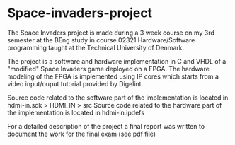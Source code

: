 # Space-invaders-project
The Space Invaders project is made during a 3 week course on my 3rd semester at the BEng study in course 02321 Hardware/Software programming taught at the Technical University of Denmark.

The project is a software and hardware implementation in C and VHDL of a "modified" Space Invaders game deployed on a FPGA. The hardware modeling of the FPGA is implemented using IP cores which starts from a video input/ouput tutorial provided by Digelint.

Source code related to the software part of the implementation is located in hdmi-in.sdk > HDMI_IN > src
Source code related to the hardware part of the implementation is located in hdmi-in.ipdefs

For a detailed description of the project a final report was written to document the work for the final exam (see pdf file)
